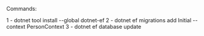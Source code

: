 Commands:

1 - dotnet tool install --global dotnet-ef
2 - dotnet ef migrations add Initial --context PersonContext
3 - dotnet ef database update